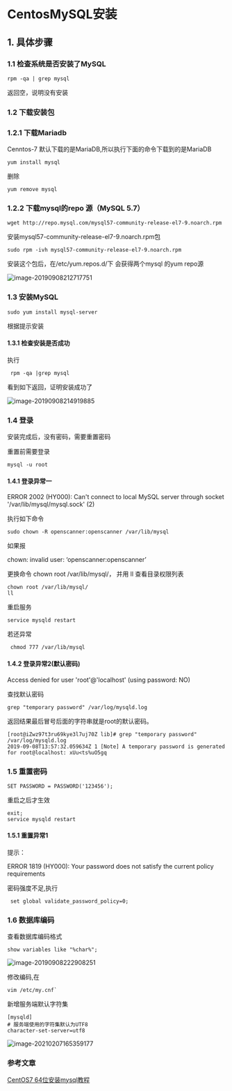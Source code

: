 # CentosMySQL安装

## 1. 具体步骤

### 1.1 检查系统是否安装了MySQL

```
rpm -qa | grep mysql
```

返回空，说明没有安装

### 1.2 下载安装包

### 1.2.1 下载Mariadb

Cenntos-7 默认下载的是MariaDB,所以执行下面的命令下载到的是MariaDB

```
yum install mysql
```

删除

```
yum remove mysql
```

### 1.2.2 下载mysql的repo 源（MySQL 5.7）

```
wget http://repo.mysql.com/mysql57-community-release-el7-9.noarch.rpm
```

安装mysql57-community-release-el7-9.noarch.rpm包

```
sudo rpm -ivh mysql57-community-release-el7-9.noarch.rpm
```

安装这个包后，在/etc/yum.repos.d/下 会获得两个mysql 的yum repo源

![image-20190908212717751](https://gitee.com/zszdevelop/blogimage/raw/master/img/image-20190908212717751.png)

### 1.3 安装MySQL

```
sudo yum install mysql-server
```

根据提示安装

#### 1.3.1 检查安装是否成功

执行

```
 rpm -qa |grep mysql
```

看到如下返回，证明安装成功了

![image-20190908214919885](https://gitee.com/zszdevelop/blogimage/raw/master/img/image-20190908214919885.png)

### 1.4 登录

安装完成后，没有密码，需要重置密码

重置前需要登录

```
mysql -u root
```

#### 1.4.1 登录异常一

ERROR 2002 (HY000): Can't connect to local MySQL server through socket '/var/lib/mysql/mysql.sock' (2)

执行如下命令

```
sudo chown -R openscanner:openscanner /var/lib/mysql
```

如果报

chown: invalid user: ‘openscanner:openscanner’

更换命令 chown root /var/lib/mysql/， 并用 ll 查看目录权限列表

```
chown root /var/lib/mysql/
ll
```

重启服务

```
service mysqld restart
```

若还异常

```
 chmod 777 /var/lib/mysql
```



#### 1.4.2 登录异常2(默认密码)

Access denied for user 'root'@'localhost' (using password: NO)

查找默认密码

```
grep "temporary password" /var/log/mysqld.log
```

返回结果最后冒号后面的字符串就是root的默认密码。

```
[root@iZwz97t3ru69kye3l7uj70Z lib]# grep "temporary password" /var/log/mysqld.log
2019-09-08T13:57:32.059634Z 1 [Note] A temporary password is generated for root@localhost: xUu<ts%uO5gq
```

### 1.5 重置密码

```
SET PASSWORD = PASSWORD('123456');
```

重启之后才生效

```
exit;
service mysqld restart
```

#### 1.5.1  重置异常1

提示：

ERROR 1819 (HY000): Your password does not satisfy the current policy requirements

密码强度不足,执行

```
 set global validate_password_policy=0;
```

### 1.6 数据库编码

查看数据库编码格式

```
show variables like "%char%";
```

![image-20190908222908251](https://gitee.com/zszdevelop/blogimage/raw/master/img/image-20190908222908251.png)

修改编码,在

```
vim /etc/my.cnf`
```

新增服务端默认字符集

```
[mysqld]
# 服务端使用的字符集默认为UTF8
character-set-server=utf8
```

![image-20210207165359177](https://gitee.com/zszdevelop/blogimage/raw/master/img/image-20210207165359177.png)

### 参考文章

[CentOS7 64位安装mysql教程](<https://blog.csdn.net/a774630093/article/details/79270080>)

